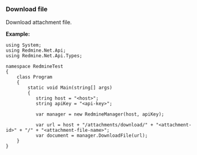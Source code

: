 ### Download file

Download attachment file.

**Example:**

    using System;
    using Redmine.Net.Api;
    using Redmine.Net.Api.Types;

    namespace RedmineTest
    {
        class Program
        {
            static void Main(string[] args)
            {
               string host = "<host>";
               string apiKey = "<api-key>";

               var manager = new RedmineManager(host, apiKey);

               var url = host + "/attachments/download/" + "<attachment-id>" + "/" + "<attachment-file-name>";
               var document = manager.DownloadFile(url);           
        }
    }